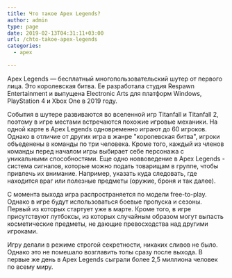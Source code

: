 ```yaml
---
title: Что такое Apex Legends?
author: admin
type: page
date: 2019-02-13T04:31:11+03:00
url: /chto-takoe-apex-legends
categories:
  - apex
             
---
```


Apex Legends — бесплатный многопользовательский шутер от первого лица. Это королевская битва. Ее разработала  студия Respawn Entertainment и выпущена Electronic Arts для платформ Windows, PlayStation 4 и Xbox One в 2019 году. 

События в шутере развиваются во вселенной игр Titanfall и Titanfall 2, поэтому в игре местами встречаются похожие игровые механики. На одной карте в Apex Legends одновременно играют до 60 игроков. Однако в отличие от других игра в жанре "королевская битва", игроки объеденены в команды по три человека. Кроме того, каждый из членов команды перед началом игры выбирает себе персонажа с уникальными способностями. Еще одно новвоведение в Apex Legends - система сигналов, которые можно подать товарищам в группе, чтобы привлечь их внимание. Например, указать куда следовать, где находится враг или полезные предметы (оружие, броня и так далее).

С момента выхода игра распространяется по модели free-to-play. Однако в игре будут использоваться боевые пропуска и сезоны. Первый из которых стартует уже в марте. Кроме того, в игре присутствуют лутбоксы, из которых случайным образом могут выпасть косметические предметы, не дающие превосходства над другими игроками. 

Игру делали в режиме строгой секретности, никаких сливов не было. Однако это не помешало возглавить топы сразу после выхода. В первые же день в Apex Legends сыграли более 2,5 миллиона человек по всему миру.